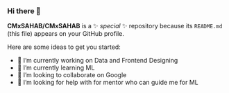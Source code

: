 ### Hi there 👋


**CMxSAHAB/CMxSAHAB** is a ✨ _special_ ✨ repository because its `README.md` (this file) appears on your GitHub profile.

Here are some ideas to get you started:

- 🔭 I’m currently working on Data and Frontend Designing
- 🌱 I’m currently learning ML 
- 👯 I’m looking to collaborate on Google
- 🤔 I’m looking for help with for mentor who can guide me for ML
